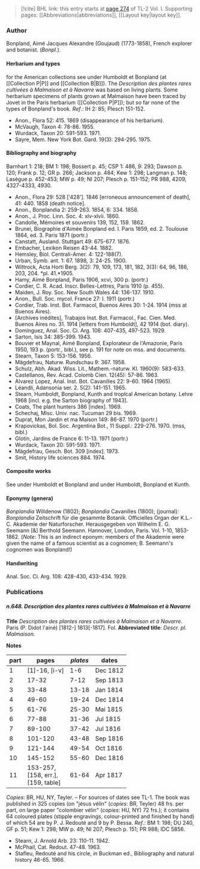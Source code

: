 > [!cite] BHL link: this entry starts at [page 274](https://www.biodiversitylibrary.org/item/103414#page/322/mode/1up) of TL-2 Vol. I.
> Supporting pages: [[Abbreviations|abbreviations]], [[Layout key|layout key]].

### Author

Bonpland, Aimé Jacques Alexandre (Goujaud) (1773-1858), French explorer and botanist. (*Bonpl.*).

#### Herbarium and types

for the American collections see under Humboldt et Bonpland (at [[Collection P|P]] and [[Collection B|B]]). The *Description des plantes rares cultivées à Malmaison et à Navarre* was based on living plants. Some herbarium specimens of plants grown at Malmaison have been traced by Jovet in the Paris herbarium ([[Collection P|P]]); but so far none of the types of Bonpland's book.
*Ref*.: IH 2: 85; Plesch 151-152.
- Anon., Flora 52: 415. 1869 (disappearance of his herbarium).
- McVaugh, Taxon 4: 78-86. 1955.
- Wurdack, Taxon 20: 591-593. 1971.
- Sayre, Mem. New York Bot. Gard. 19(3): 294-295. 1975.

#### Bibliography and biography

Barnhart 1: 218; BM 1: 198; Bossert p. 45; CSP 1: 486, 9: 293; Dawson p. 120; Frank p. 12; GR p. 266; Jackson p. 484; Kew 1: 298; Langman p. 148; Lasègue p. 452-453; MW p. 49; NI 207; Plesch p. 151-152; PR 988, 4209, 4327-4333, 4930.
- Anon., Flora 29: 528 \['428'\]. 1846 \[erroneous announcement of death\], 41: 440. 1858 (death notice\].
- Anon., Bonplandia 2: 259-263. 1854, 6: 334. 1858.
- Anon., J. Proc. Linn. Soc. 4: xlv-xlvii. 1860.
- Candolle, Mémoires et souvenirs 139, 152, 159. 1862.
- Brunei, Biographie d'Aimée Bonpland ed. I. Paris 1859, ed. 2. Toulouse 1864, ed. 3. Paris 1871 (portr.)
- Canstatt, Ausland. Stuttgart 49: 675-677. 1876.
- Embacher, Lexikon Reisen 43-44. 1882.
- Hemsley, Biol. Centrali-Amer. 4: 122-188(7).
- Urban, Symb. ant. 1: 67. 1898, 3: 24-25. 1900.
- Wittrock, Acta Horti Berg. 3(2): 79, 109, 173, 181, 182, 3(3): 64, 96, 186, 203, 204. *pl. 41.*1905.
- Hamy, Aimé Bonpland, Paris 1906, xcvi, 300 p. (portr.)
- Cordier, C. R. Acad. Inscr. Belles-Lettres, Paris 1910 (p. 455).
- Maiden, J. Roy. Soc. New South Wales 44: 136-137. 1910.
- Anon., Bull. Soc. mycol. France 27: I. 1911 (portr.)
- Cordier, Trab. Inst. Bot. Farmacol, Buenos Aires 30: 1-24. 1914 (mss at Buenos Aires).
- \[Archives inédites\], Trabajos Inst. Bot. Farmacol., Fac. Cien. Med. Buenos Aires no. 31. 1914 \[letters from Humboldt\], 42 1914 (bot. diary).
- Domínguez, Anal. Soc. Ci. Arg. 108: 407-435, 497-523. 1929.
- Sarton, Isis 34: 385-399. 1943.
- Bouvier et Maynal, Aimé Bonpland, Explorateur de l'Amazonie, Paris 1950, 193 p. (portr., bibl.), see p. 191 for note on mss. and documents.
- Stearn, Taxon 5: 153-156. 1956.
- Mägdefrau, Naturw. Rundschau 9: 367. 1958.
- Schulz, Abh. Akad. Wiss. Lit., Mathem.-naturw. Kl. 1960(9): 583-633.
- Castellanos, Rev. Acad. Colomb Cien. 12(45): 57-86. 1963.
- Alvarez Lopez, Anal. Inst. Bot. Cavanilles 22: 9-60. 1964 (1965).
- Léandli, Adansonia ser. 2. 5(2): 141-151. 1965.
- Stearn, Humboldt, Bonpland, Kunth and troplcal American botany. Lehre 1968 \[incl. e.g. the Sarton biography of 1943\].
- Coats, The plant hunters 386 \[index\]. 1969.
- Schechaj, Misc. Univ. nac. Tucuman 29 bis. 1969.
- Duprat, Mon Jardin et ma Maison 149: 86-87. 1970 (portr.)
- Krapovickas, Bol. Soc. Argentina Bot., 11 Suppl.: 229-276. 1970. (mss, bibl.)
- Glotin, Jardins de France 6: 11-13. 1971 (portr.)
- Wurdack, Taxon 20: 591-593. 1971.
- Mägdefrau, Gesch. Bot. 309 \[index\]. 1973.
- Smit, History life sciences 884. 1974.

#### Composite works

See under Humboldt et Bonpland and under Humboldt, Bonpland et Kunth.

#### Eponymy (genera)

*Bonplandia* Willdenow (1802); *Bonplandia* Cavanilles (1800); (journal): *Bonplandia* Zeitschrift für die gesammte Botanik. Officielles Organ der K.L.-C. Akademie der Naturforscher. Herausgegeben von Wilhelm E. G. Seemann \[&\] Berthold Seemann. Hannover, London, Paris. Vol. 1-10, 1853-1862. (*Note*: This is an indirect eponym: members of the Akademie were given the name of a famous scientist as a cognomen; B. Seemann's cognomen was Bonpland!)

#### Handwriting

Anal. Soc. Ci. Arg. 108: 428-430, 433-434. 1929.

### Publications

##### n.648. Description des plantes rares cultivées à Malmaison et à Navarre

**Title**
*Description des plantes rares cultivées à Malmaison et à Navarre*. Paris (P. Didot l'ainé) \[1812-\] 1813\[-1817\]. Fol.
**Abbreviated title**: *Descr. pl. Malmaison.*

**Notes**

|part	|pages	|*plates*	|dates	|
|---	|---	|---	|---	|
|1	|\[1\]-16, \[i-v\]	|1-6	|Dec 1812	
|2	|17-32	|7-12	|Sep 1813	
|3	|33-48	|13-18	|Jan 1814	
|4	|49-60	|19-24	|Dec 1814	
|5	|61-76	|25-30	|Mai 1815	
|6	|77-88	|31-36	|Jul 1815|
|7	|89-100	|37-42	|Jul 1816|
|8	|101-120	|43-48	|Sep 1816|
|9	|121-144	|49-54	|Oct 1816|
|10	|145-152	|55-60	|Dec 1816|
|11	|153-257,<br/>\[158, err.\],<br/>\[159, table\]	|61-64	|Apr 1817|

*Copies*: BR, HU, NY, Teyler. – For sources of dates see TL-1. The book was published in 325 copies (on "jésus vélin" (*copies*: BR, Teyler) 48 frs. per part, on large paper "colombier vélin" (*copies*: HU, NY) 72 frs.); it contains 64 coloured plates (stipple engravings, colour-printed and finished by hand) of which 54 are by P. J. Redouté and 9 by P. Bessa.
*Ref*.: BM 1: 198; DU 240, GF p. 51; Kew 1: 298; MW p. 49; NI 207; Plesch p. 151; PR 988; IDC 5856.
- Stearn, J. Arnold Arb. 23: 110-11. 1942.
- McPhail, Cat. Redout. 47-48. 1963.
- Stafleu, Redouté and his circle, *in* Buckman ed., Bibliography and natural history 46-65. 1966.

